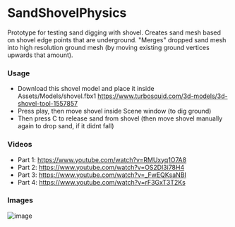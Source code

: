 # SandShovelPhysics
Prototype for testing sand digging with shovel.
Creates sand mesh based on shovel edge points that are underground.
"Merges" dropped sand mesh into high resolution ground mesh (by moving existing ground vertices upwards that amount).

### Usage
- Download this shovel model and place it inside Assets/Models/shovel.fbx1 https://www.turbosquid.com/3d-models/3d-shovel-tool-1557857
- Press play, then move shovel inside Scene window (to dig ground)
- Then press C to release sand from shovel (then move shovel manually again to drop sand, if it didnt fall)

### Videos
- Part 1: https://www.youtube.com/watch?v=RMUxyq1O7A8
- Part 2: https://www.youtube.com/watch?v=OS2Dl3i78H4
- Part 3: https://www.youtube.com/watch?v=_FwEQKsaNBI
- Part 4: https://www.youtube.com/watch?v=rF3GxT3T2Ks

### Images
![image](https://github.com/unitycoder/SandShovelPhysics/assets/5438317/dd3368f6-2fe9-4659-828b-dac9ac74e25d)
